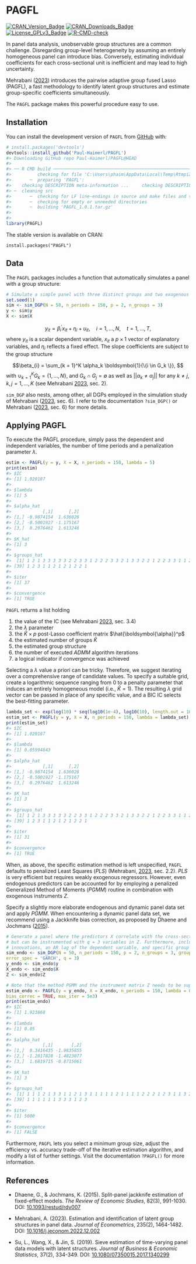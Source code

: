 
<!-- README.md is generated from README.Rmd. Please edit that file -->

# PAGFL

<!-- badges: start -->

[![CRAN_Version_Badge](http://www.r-pkg.org/badges/version/PAGFL)](https://cran.r-project.org/package=PAGFL)
[![CRAN_Downloads_Badge](https://cranlogs.r-pkg.org/badges/grand-total/PAGFL)](https://cran.r-project.org/package=PAGFL)
[![License_GPLv3_Badge](https://img.shields.io/badge/License-GPLv3-yellow.svg)](https://www.gnu.org/licenses/gpl-3.0.html)
[![R-CMD-check](https://github.com/Paul-Haimerl/PAGFL/actions/workflows/R-CMD-check.yaml/badge.svg)](https://github.com/Paul-Haimerl/PAGFL/actions/workflows/R-CMD-check.yaml)

<!-- badges: end -->

In panel data analysis, unobservable group structures are a common
challenge. Disregarding group-level heterogeneity by assuming an
entirely homogeneous panel can introduce bias. Conversely, estimating
individual coefficients for each cross-sectional unit is inefficient and
may lead to high uncertainty.

Mehrabani ([2023](https://doi.org/10.1016/j.jeconom.2022.12.002))
introduces the pairwise adaptive group fused Lasso (PAGFL), a fast
methodology to identify latent group structures and estimate
group-specific coefficients simultaneously.

The `PAGFL` package makes this powerful procedure easy to use.

## Installation

You can install the development version of `PAGFL` from
[GitHub](https://github.com/) with:

``` r
# install.packages('devtools')
devtools::install_github('Paul-Haimerl/PAGFL')
#> Downloading GitHub repo Paul-Haimerl/PAGFL@HEAD
#> 
#> ── R CMD build ─────────────────────────────────────────────────────────────────
#>          checking for file 'C:\Users\phaim\AppData\Local\Temp\Rtmpi2lEj4\remotes5b2828a639ef\Paul-Haimerl-PAGFL-6129f7d/DESCRIPTION' ...     checking for file 'C:\Users\phaim\AppData\Local\Temp\Rtmpi2lEj4\remotes5b2828a639ef\Paul-Haimerl-PAGFL-6129f7d/DESCRIPTION' ...   ✔  checking for file 'C:\Users\phaim\AppData\Local\Temp\Rtmpi2lEj4\remotes5b2828a639ef\Paul-Haimerl-PAGFL-6129f7d/DESCRIPTION' (548ms)
#>       ─  preparing 'PAGFL':
#>    checking DESCRIPTION meta-information ...     checking DESCRIPTION meta-information ...   ✔  checking DESCRIPTION meta-information
#> ─  cleaning src
#>       ─  checking for LF line-endings in source and make files and shell scripts
#>       ─  checking for empty or unneeded directories
#>       ─  building 'PAGFL_1.0.1.tar.gz'
#>      
#> 
library(PAGFL)
```

The stable version is available on CRAN:

    install.packages("PAGFL")

## Data

The `PAGFL` packages includes a function that automatically simulates a
panel with a group structure:

``` r
# Simulate a simple panel with three distinct groups and two exogenous explanatory variables
set.seed(1)
sim <- sim_DGP(N = 50, n_periods = 150, p = 2, n_groups = 3)
y <- sim$y
X <- sim$X
```

$$y_{it} = \beta_i^\prime x_{it} + \eta_i + u_{it}, \quad i = 1, \dots, N, \quad t = 1, \dots, T,$$
where $y_{it}$ is a scalar dependent variable, $x_{it}$ a $p \times 1$
vector of explanatory variables, and $\eta_i$ reflects a fixed effect.
The slope coefficients are subject to the group structure

$$\beta_{i} = \sum_{k = 1}^K \alpha_k \boldsymbol{1}{\{i \in G_k \}}, $$
with $\cup_{k = 1}^K G_k = \{1, \dots, N \}$, and
$G_k \cap G_j = \emptyset$ as well as $|| \alpha_k \neq \alpha_j ||$ for
any $k \neq j$, $k,j = 1, \dots, K$ (see Mehrabani
[2023](https://doi.org/10.1016/j.jeconom.2022.12.002), sec. 2).

`sim_DGP` also nests, among other, all DGPs employed in the simulation
study of Mehrabani
([2023](https://doi.org/10.1016/j.jeconom.2022.12.002), sec. 6). I refer
to the documentation `?sim_DGP()` or Mehrabani
([2023](https://doi.org/10.1016/j.jeconom.2022.12.002), sec. 6) for more
details.

## Applying PAGFL

To execute the PAGFL procedure, simply pass the dependent and
independent variables, the number of time periods and a penalization
parameter $\lambda$.

``` r
estim <- PAGFL(y = y, X = X, n_periods = 150, lambda = 5)
print(estim)
#> $IC
#> [1] 1.020187
#> 
#> $lambda
#> [1] 5
#> 
#> $alpha_hat
#>            [,1]      [,2]
#> [1,] -0.9874154  1.636026
#> [2,] -0.5001927 -1.175167
#> [3,]  0.2976462  1.613246
#> 
#> $K_hat
#> [1] 3
#> 
#> $groups_hat
#>  [1] 1 2 1 3 3 3 3 3 2 2 3 3 1 2 2 2 3 3 2 1 3 3 2 2 1 2 2 3 3 1 1 2 1 1 3 3 1 1
#> [39] 1 2 3 1 1 2 1 2 1 2 2 1
#> 
#> $iter
#> [1] 37
#> 
#> $convergence
#> [1] TRUE
```

`PAGFL` returns a list holding

1.  the value of the IC (see Mehrabani
    [2023](https://doi.org/10.1016/j.jeconom.2022.12.002), sec. 3.4)
2.  the $\lambda$ parameter
3.  the $\widehat{K} \times p$ post-Lasso coefficient matrix
    $\hat{\boldsymbol{\alpha}}^p$
4.  the estimated number of groups $\widehat{K}$
5.  the estimated group structure
6.  the number of executed *ADMM* algorithm iterations
7.  a logical indicator if convergence was achieved

Selecting a $\lambda$ value a priori can be tricky. Therefore, we
suggest iterating over a comprehensive range of candidate values. To
specify a suitable grid, create a logarithmic sequence ranging from 0 to
a penalty parameter that induces an entirely homogeneous model (i.e.,
$\widehat{K} = 1$). The resulting $\lambda$ grid vector can be passed in
place of any specific value, and a BIC IC selects the best-fitting
parameter.

``` r
lambda_set <- exp(log(10) * seq(log10(1e-4), log10(10), length.out = 10))
estim_set <- PAGFL(y = y, X = X, n_periods = 150, lambda = lambda_set)
print(estim_set)
#> $IC
#> [1] 1.020187
#> 
#> $lambda
#> [1] 0.05994843
#> 
#> $alpha_hat
#>            [,1]      [,2]
#> [1,] -0.9874154  1.636026
#> [2,] -0.5001927 -1.175167
#> [3,]  0.2976462  1.613246
#> 
#> $K_hat
#> [1] 3
#> 
#> $groups_hat
#>  [1] 1 2 1 3 3 3 3 3 2 2 3 3 1 2 2 2 3 3 2 1 3 3 2 2 1 2 2 3 3 1 1 2 1 1 3 3 1 1
#> [39] 1 2 3 1 1 2 1 2 1 2 2 1
#> 
#> $iter
#> [1] 31
#> 
#> $convergence
#> [1] TRUE
```

When, as above, the specific estimation method is left unspecified,
`PAGFL` defaults to penalized Least Squares (*PLS*) (Mehrabani,
[2023](https://doi.org/10.1016/j.jeconom.2022.12.002), sec. 2.2). *PLS*
is very efficient but requires weakly exogenous regressors. However,
even endogenous predictors can be accounted for by employing a penalized
Generalized Method of Moments (*PGMM*) routine in combination with
exogenous instruments $Z$.

Specify a slightly more elaborate endogenous and dynamic panel data set
and apply *PGMM*. When encountering a dynamic panel data set, we
recommend using a Jackknife bias correction, as proposed by Dhaene and
Jochmans ([2015](https://doi.org/10.1093/restud/rdv007)).

``` r
# Generate a panel where the predictors X correlate with the cross-sectional innovation, 
# but can be instrumented with q = 3 variables in Z. Furthermore, include GARCH(1,1) 
# innovations, an AR lag of the dependent variable, and specific group sizes
sim_endo <- sim_DGP(N = 50, n_periods = 150, p = 2, n_groups = 3, group_proportions = c(0.2, 0.2, 0.6), 
error_spec = 'GARCH', q = 3)
y_endo <- sim_endo$y
X_endo <- sim_endo$X
Z <- sim_endo$Z

# Note that the method PGMM and the instrument matrix Z needs to be supplied
estim_endo <- PAGFL(y = y_endo, X = X_endo, n_periods = 150, lambda = 0.05, method = 'PGMM', Z = Z, 
bias_correc = TRUE, max_iter = 5e3)
print(estim_endo)
#> $IC
#> [1] 1.923868
#> 
#> $lambda
#> [1] 0.05
#> 
#> $alpha_hat
#>            [,1]       [,2]
#> [1,]  0.3416435 -1.9835855
#> [2,] -1.2817828 -1.4823077
#> [3,]  1.6819715 -0.8715061
#> 
#> $K_hat
#> [1] 3
#> 
#> $groups_hat
#>  [1] 1 1 1 2 1 3 3 1 1 2 1 3 1 1 1 1 1 2 1 1 1 1 2 2 2 1 2 3 1 1 3 2 2 1 3 1 1 1
#> [39] 1 1 1 1 1 1 3 3 3 1 2 3
#> 
#> $iter
#> [1] 5000
#> 
#> $convergence
#> [1] FALSE
```

Furthermore, `PAGFL` lets you select a minimum group size, adjust the
efficiency vs. accuracy trade-off of the iterative estimation algorithm,
and modify a list of further settings. Visit the documentation
`?PAGFL()` for more information.

## References

- Dhaene, G., & Jochmans, K. (2015). Split-panel jackknife estimation of
  fixed-effect models. *The Review of Economic Studies*, 82(3),
  991-1030. DOI:
  [10.1093/restud/rdv007](https://doi.org/10.1093/restud/rdv007)

- Mehrabani, A. (2023). Estimation and identification of latent group
  structures in panel data. *Journal of Econometrics*, 235(2),
  1464-1482. DOI:
  [10.1016/j.jeconom.2022.12.002](https://doi.org/10.1016/j.jeconom.2022.12.002)

- Su, L., Wang, X., & Jin, S. (2019). Sieve estimation of time-varying
  panel data models with latent structures. *Journal of Business &
  Economic Statistics*, 37(2), 334-349. DOI:
  [10.1080/07350015.2017.1340299](https://doi.org/10.1080/07350015.2017.1340299)
